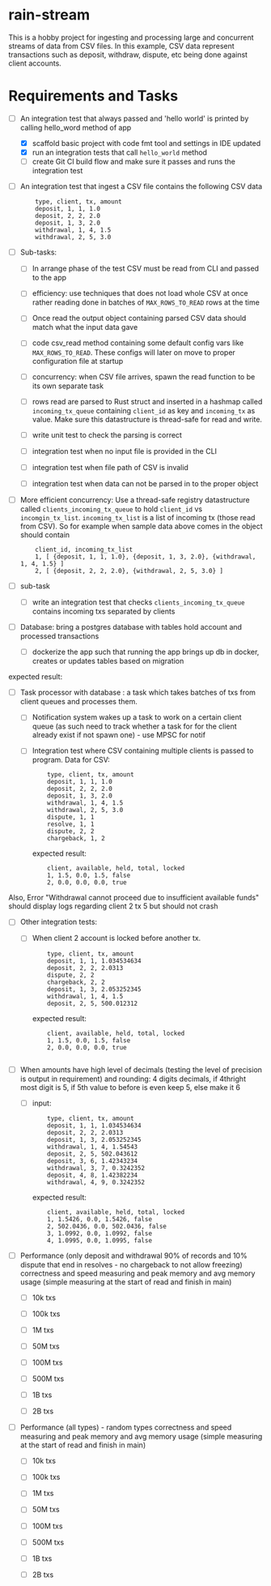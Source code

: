 # rain-stream

This is a hobby project for ingesting and processing large and concurrent streams of data from CSV files.
In this example, CSV data represent transactions such as deposit, withdraw, dispute, etc being done against
client accounts.

# Requirements and Tasks

- [ ] An integration test that always passed and 'hello world' is printed by calling hello_word method of app
    - [x] scaffold basic project with code fmt tool and settings in IDE updated
    - [x] run an integration tests that call `hello_world` method
    - [ ] create Git CI build flow and make sure it passes and runs the integration test

- [ ] An integration test that ingest a CSV file contains the following CSV data

    ```
        type, client, tx, amount
        deposit, 1, 1, 1.0
        deposit, 2, 2, 2.0
        deposit, 1, 3, 2.0
        withdrawal, 1, 4, 1.5
        withdrawal, 2, 5, 3.0
    ```


- [ ] Sub-tasks:
    - [ ] In arrange phase of the test CSV must be read from CLI and passed to the app
    - [ ] efficiency: use techniques that does not load whole CSV at once rather reading done in batches of
      `MAX_ROWS_TO_READ` rows at the time
    - [ ] Once read the output object containing parsed CSV data should match what the input data gave
    - [ ] code csv_read method containing some default config vars like `MAX_ROWS_TO_READ`. These configs will
      later on move to proper configuration file at startup
    - [ ] concurrency: when CSV file arrives, spawn the read function to be its own separate task
    - [ ] rows read are parsed to Rust struct and inserted in a hashmap called `incoming_tx_queue` containing
      `client_id`
      as key and `incoming_tx` as value. Make sure this datastructure is thread-safe for read and write.
    - [ ] write unit test to check the parsing is correct
    - [ ] integration test when no input file is provided in the CLI
    - [ ] integration test when file path of CSV is invalid
    - [ ] integration test when data can not be parsed in to the proper object


- [ ] More efficient concurrency: Use a thread-safe registry datastructure called `clients_incoming_tx_queue` to hold
  `client_id` vs `incomgin_tx_list`.
  `incoming_tx_list` is a list of incoming tx (those read from CSV). So for example when sample data above comes in
  the object should contain

    ```
        client_id, incoming_tx_list
        1, [ {deposit, 1, 1, 1.0}, {deposit, 1, 3, 2.0}, {withdrawal, 1, 4, 1.5} ]
        2, [ {deposit, 2, 2, 2.0}, {withdrawal, 2, 5, 3.0} ]
    ```

- [ ] sub-task
    - [ ] write an integration test that checks `clients_incoming_tx_queue` contains incoming txs separated by clients


- [ ] Database: bring a postgres database with tables hold account and processed transactions
    - [ ] dockerize the app such that running the app brings up db in docker, creates or updates tables based on
      migration

expected result:

- [ ] Task processor with database : a task which takes batches of txs from client queues and processes them.
    - [ ] Notification system wakes up a task to work on a certain client queue (as such need to track whether a task
      for
      for the client already exist if not spawn one) - use MPSC for notif
    - [ ] Integration test where CSV containing multiple clients is passed to program. Data for CSV:
        ```
            type, client, tx, amount
            deposit, 1, 1, 1.0
            deposit, 2, 2, 2.0
            deposit, 1, 3, 2.0
            withdrawal, 1, 4, 1.5
            withdrawal, 2, 5, 3.0
            dispute, 1, 1
            resolve, 1, 1
            dispute, 2, 2
            chargeback, 1, 2
        ```
      expected result:

        ```
            client, available, held, total, locked
            1, 1.5, 0.0, 1.5, false
            2, 0.0, 0.0, 0.0, true
        ```

Also, Error "Withdrawal cannot proceed due to insufficient available funds" should display logs regarding client 2 tx 5
but
should not crash

- [ ] Other integration tests:
    - [ ] When client 2 account is locked before another tx.
        ```
            type, client, tx, amount
            deposit, 1, 1, 1.034534634
            deposit, 2, 2, 2.0313
            dispute, 2, 2
            chargeback, 2, 2
            deposit, 1, 3, 2.053252345
            withdrawal, 1, 4, 1.5
            deposit, 2, 5, 500.012312
        ```
      expected result:

        ```
            client, available, held, total, locked
            1, 1.5, 0.0, 1.5, false
            2, 0.0, 0.0, 0.0, true
            
        ```

- [ ] When amounts have high level of decimals (testing the level of precision is output in requirement) and rounding:
  4 digits decimals, if 4thright most digit is 5, if 5th value to before is even keep 5, else make it 6

    - [ ] input:
        ```
            type, client, tx, amount
            deposit, 1, 1, 1.034534634
            deposit, 2, 2, 2.0313
            deposit, 1, 3, 2.053252345
            withdrawal, 1, 4, 1.54543
            deposit, 2, 5, 502.043612
            deposit, 3, 6, 1.42343234
            withdrawal, 3, 7, 0.3242352
            deposit, 4, 8, 1.42382234
            withdrawal, 4, 9, 0.3242352
        ```
      expected result:

        ```
            client, available, held, total, locked
            1, 1.5426, 0.0, 1.5426, false
            2, 502.0436, 0.0, 502.0436, false
            3, 1.0992, 0.0, 1.0992, false
            4, 1.0995, 0.0, 1.0995, false
        ```

- [ ] Performance (only deposit and withdrawal 90% of records and 10% dispute that end in resolves -
  no chargeback to not allow freezing) correctness and speed measuring and peak memory and avg memory usage
  (simple measuring at the start of read and finish in main)
    - [ ] 10k txs
    - [ ] 100k txs
    - [ ] 1M txs
    - [ ] 50M txs
    - [ ] 100M txs
    - [ ] 500M txs
    - [ ] 1B txs
    - [ ] 2B txs


- [ ] Performance (all types) - random types correctness and speed measuring and peak memory and avg memory usage
  (simple measuring at the start of read and finish in main)
    - [ ] 10k txs
    - [ ] 100k txs
    - [ ] 1M txs
    - [ ] 50M txs
    - [ ] 100M txs
    - [ ] 500M txs
    - [ ] 1B txs
    - [ ] 2B txs
         


